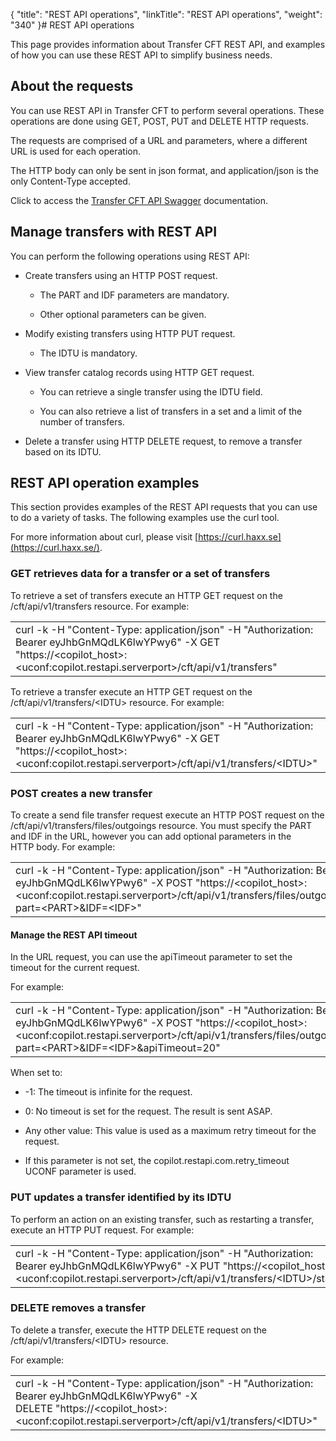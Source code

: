 {
    "title": "REST API operations",
    "linkTitle": "REST API operations",
    "weight": "340"
}# REST API operations



This page provides information about Transfer CFT REST API, and examples of how you can use these REST API to simplify business needs.



## About the requests



You can use REST API in Transfer CFT to perform several operations. These operations are done using GET, POST, PUT and DELETE HTTP requests.



The requests are comprised of a URL and parameters, where a different URL is used for each operation.



The HTTP body can only be sent in json format, and application/json is the only Content-Type accepted.



Click to access the [Transfer CFT API Swagger](http://apidocs.axway.com/swagger-ui/index.html?productname=transfercft&amp;productversion=3.8&amp;filename=transfercft-swagger-api.json) documentation.



## Manage transfers with REST API



You can perform the following operations using REST API:



-   Create transfers using an HTTP POST request.

    -   The PART and IDF parameters are mandatory.

    -   Other optional parameters can be given.

-   Modify existing transfers using HTTP PUT request.

    -   The IDTU is mandatory.

-   View transfer catalog records using HTTP GET request.

    -   You can retrieve a single transfer using the IDTU field.

    -   You can also retrieve a list of transfers in a set and a limit of the number of transfers.

-   Delete a transfer using HTTP DELETE request, to remove a transfer based on its IDTU.



## REST API operation examples



This section provides examples of the REST API requests that you can use to do a variety of tasks. The following examples use the curl tool.



For more information about curl, please visit [https://curl.haxx.se](https://curl.haxx.se/).



### GET retrieves data for a transfer or a set of transfers



To retrieve a set of transfers execute an HTTP GET request on the <span>/cft/api/v1/transfers</span> resource. For example:



<table data-cellspacing="0">
<tbody>
<tr>
<td><span>curl -k -H "Content-Type: application/json" -H "Authorization: Bearer eyJhbGnMQdLK6lwYPwy6" -X GET "https://&lt;copilot_host&gt;:&lt;uconf:copilot.restapi.serverport&gt;/cft/api/v1/transfers"</span></td>
</tr>
</tbody>
</table>



To retrieve a transfer execute an HTTP GET request on the <span>/cft/api/v1/transfers/&lt;IDTU&gt;</span> resource. For example:



<table data-cellspacing="0">
<tbody>
<tr>
<td><span>curl -k -H "Content-Type: application/json" -H "Authorization: Bearer eyJhbGnMQdLK6lwYPwy6" -X GET "https://&lt;copilot_host&gt;:&lt;uconf:copilot.restapi.serverport&gt;/cft/api/v1/transfers<span>/&lt;IDTU&gt;</span>"</span></td>
</tr>
</tbody>
</table>



### POST creates a new transfer



To create a send file transfer request execute an HTTP POST request on the <span>/cft/api/v1/transfers/files/outgoings</span> resource. You must specify the PART and IDF in the URL, however you can add optional parameters in the HTTP body. For example:



<table data-cellspacing="0">
<tbody>
<tr>
<td><span>curl -k -H "Content-Type: application/json" -H "Authorization: Bearer eyJhbGnMQdLK6lwYPwy6" -X POST "https://&lt;copilot_host&gt;:&lt;uconf:copilot.restapi.serverport&gt;/cft/api/v1/transfers/files/outgoings?part=&lt;PART&gt;&amp;IDF=&lt;IDF&gt;"</span></td>
</tr>
</tbody>
</table>



#### Manage the REST API timeout



In the URL request, you can use the <span>apiTimeout </span>parameter to set the timeout for the current request.



For example:



<table data-cellspacing="0">
<tbody>
<tr>
<td><span>curl -k -H "Content-Type: application/json" -H "Authorization: Bearer eyJhbGnMQdLK6lwYPwy6" -X POST "https://&lt;copilot_host&gt;:&lt;uconf:copilot.restapi.serverport&gt;/cft/api/v1/transfers/files/outgoings?part=&lt;PART&gt;&amp;IDF=&lt;IDF&gt;&amp;apiTimeout=20"</span></td>
</tr>
</tbody>
</table>



When set to:



-   -1: The timeout is infinite for the request.

-   0: No timeout is set for the request. The result is sent ASAP.

-   Any other value: This value is used as a maximum retry timeout for the request.

-   If this parameter is not set, the <span>copilot.restapi.com.retry\_timeout</span> UCONF parameter is used.



### PUT updates a transfer identified by its IDTU



To perform an action on an existing transfer, such as restarting a transfer, execute an HTTP PUT request. For example:



<table data-cellspacing="0">
<tbody>
<tr>
<td><span>curl -k -H "Content-Type: application/json" -H "Authorization: Bearer eyJhbGnMQdLK6lwYPwy6" -X PUT "https://&lt;copilot_host&gt;:&lt;uconf:copilot.restapi.serverport&gt;/cft/api/v1/transfers/&lt;IDTU&gt;/start"</span></td>
</tr>
</tbody>
</table>



### DELETE removes a transfer



To delete a transfer, execute the HTTP DELETE request on the <span>/cft/api/v1/transfers/&lt;IDTU&gt;</span> resource.



For example:



<table data-cellspacing="0">
<tbody>
<tr>
<td><span>curl -k -H "Content-Type: application/json" -H "Authorization: Bearer eyJhbGnMQdLK6lwYPwy6" -X DELETE "https://&lt;copilot_host&gt;:&lt;uconf:copilot.restapi.serverport&gt;/cft/api/v1/transfers/&lt;IDTU&gt;"</span></td>
</tr>
</tbody>
</table>
